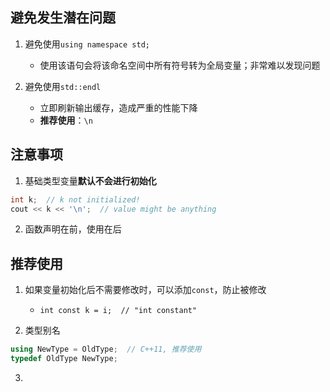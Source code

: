 ## 避免发生潜在问题

1. 避免使用`using namespace std;`
    - 使用该语句会将该命名空间中所有符号转为全局变量；非常难以发现问题

2. 避免使用`std::endl`
    - 立即刷新输出缓存，造成严重的性能下降
    - **推荐使用**：`\n`


## 注意事项
1. 基础类型变量**默认不会进行初始化**
```c++
int k;  // k not initialized!
cout << k << '\n';  // value might be anything
```

2. 函数声明在前，使用在后


## 推荐使用
1. 如果变量初始化后不需要修改时，可以添加`const`，防止被修改
    - `int const k = i;  // "int constant"`

2. 类型别名
```c++
using NewType = OldType;  // C++11, 推荐使用
typedef OldType NewType;
```

3. 